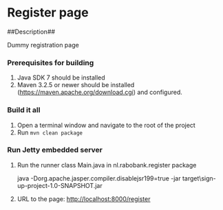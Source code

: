 # Register page #

##Description##

Dummy registration page

### Prerequisites for building ###
1. Java SDK 7 should be installed
2. Maven 3.2.5 or newer should be installed (https://maven.apache.org/download.cgi) and configured.

### Build it all ###
1. Open a terminal window and navigate to the root of the project
2. Run ```mvn clean package```

### Run Jetty embedded server ###
1. Run the runner class Main.java in nl.rabobank.register package


     java -Dorg.apache.jasper.compiler.disablejsr199=true -jar target\sign-up-project-1.0-SNAPSHOT.jar

2. URL to the page: [http://localhost:8000/register](http://localhost:8000/register)
